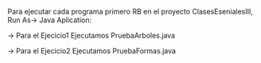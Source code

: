 Para ejecutar cada programa primero RB en el proyecto ClasesEsenialesIII, Run As-> Java Aplication:

-> Para el Ejecicio1 Ejecutamos PruebaArboles.java

-> Para el Ejecicio2 Ejecutamos PruebaFormas.java
